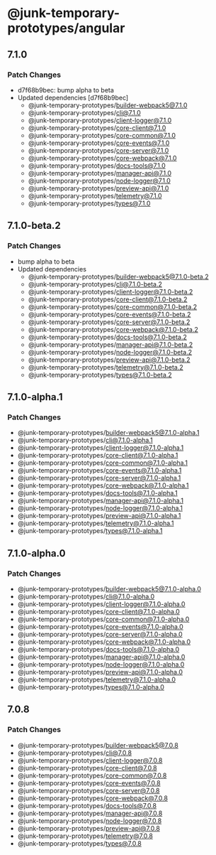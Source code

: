 # @junk-temporary-prototypes/angular

## 7.1.0

### Patch Changes

- d7f68b9bec: bump alpha to beta
- Updated dependencies [d7f68b9bec]
  - @junk-temporary-prototypes/builder-webpack5@7.1.0
  - @junk-temporary-prototypes/cli@7.1.0
  - @junk-temporary-prototypes/client-logger@7.1.0
  - @junk-temporary-prototypes/core-client@7.1.0
  - @junk-temporary-prototypes/core-common@7.1.0
  - @junk-temporary-prototypes/core-events@7.1.0
  - @junk-temporary-prototypes/core-server@7.1.0
  - @junk-temporary-prototypes/core-webpack@7.1.0
  - @junk-temporary-prototypes/docs-tools@7.1.0
  - @junk-temporary-prototypes/manager-api@7.1.0
  - @junk-temporary-prototypes/node-logger@7.1.0
  - @junk-temporary-prototypes/preview-api@7.1.0
  - @junk-temporary-prototypes/telemetry@7.1.0
  - @junk-temporary-prototypes/types@7.1.0

## 7.1.0-beta.2

### Patch Changes

- bump alpha to beta
- Updated dependencies
  - @junk-temporary-prototypes/builder-webpack5@7.1.0-beta.2
  - @junk-temporary-prototypes/cli@7.1.0-beta.2
  - @junk-temporary-prototypes/client-logger@7.1.0-beta.2
  - @junk-temporary-prototypes/core-client@7.1.0-beta.2
  - @junk-temporary-prototypes/core-common@7.1.0-beta.2
  - @junk-temporary-prototypes/core-events@7.1.0-beta.2
  - @junk-temporary-prototypes/core-server@7.1.0-beta.2
  - @junk-temporary-prototypes/core-webpack@7.1.0-beta.2
  - @junk-temporary-prototypes/docs-tools@7.1.0-beta.2
  - @junk-temporary-prototypes/manager-api@7.1.0-beta.2
  - @junk-temporary-prototypes/node-logger@7.1.0-beta.2
  - @junk-temporary-prototypes/preview-api@7.1.0-beta.2
  - @junk-temporary-prototypes/telemetry@7.1.0-beta.2
  - @junk-temporary-prototypes/types@7.1.0-beta.2

## 7.1.0-alpha.1

### Patch Changes

- @junk-temporary-prototypes/builder-webpack5@7.1.0-alpha.1
- @junk-temporary-prototypes/cli@7.1.0-alpha.1
- @junk-temporary-prototypes/client-logger@7.1.0-alpha.1
- @junk-temporary-prototypes/core-client@7.1.0-alpha.1
- @junk-temporary-prototypes/core-common@7.1.0-alpha.1
- @junk-temporary-prototypes/core-events@7.1.0-alpha.1
- @junk-temporary-prototypes/core-server@7.1.0-alpha.1
- @junk-temporary-prototypes/core-webpack@7.1.0-alpha.1
- @junk-temporary-prototypes/docs-tools@7.1.0-alpha.1
- @junk-temporary-prototypes/manager-api@7.1.0-alpha.1
- @junk-temporary-prototypes/node-logger@7.1.0-alpha.1
- @junk-temporary-prototypes/preview-api@7.1.0-alpha.1
- @junk-temporary-prototypes/telemetry@7.1.0-alpha.1
- @junk-temporary-prototypes/types@7.1.0-alpha.1

## 7.1.0-alpha.0

### Patch Changes

- @junk-temporary-prototypes/builder-webpack5@7.1.0-alpha.0
- @junk-temporary-prototypes/cli@7.1.0-alpha.0
- @junk-temporary-prototypes/client-logger@7.1.0-alpha.0
- @junk-temporary-prototypes/core-client@7.1.0-alpha.0
- @junk-temporary-prototypes/core-common@7.1.0-alpha.0
- @junk-temporary-prototypes/core-events@7.1.0-alpha.0
- @junk-temporary-prototypes/core-server@7.1.0-alpha.0
- @junk-temporary-prototypes/core-webpack@7.1.0-alpha.0
- @junk-temporary-prototypes/docs-tools@7.1.0-alpha.0
- @junk-temporary-prototypes/manager-api@7.1.0-alpha.0
- @junk-temporary-prototypes/node-logger@7.1.0-alpha.0
- @junk-temporary-prototypes/preview-api@7.1.0-alpha.0
- @junk-temporary-prototypes/telemetry@7.1.0-alpha.0
- @junk-temporary-prototypes/types@7.1.0-alpha.0

## 7.0.8

### Patch Changes

- @junk-temporary-prototypes/builder-webpack5@7.0.8
- @junk-temporary-prototypes/cli@7.0.8
- @junk-temporary-prototypes/client-logger@7.0.8
- @junk-temporary-prototypes/core-client@7.0.8
- @junk-temporary-prototypes/core-common@7.0.8
- @junk-temporary-prototypes/core-events@7.0.8
- @junk-temporary-prototypes/core-server@7.0.8
- @junk-temporary-prototypes/core-webpack@7.0.8
- @junk-temporary-prototypes/docs-tools@7.0.8
- @junk-temporary-prototypes/manager-api@7.0.8
- @junk-temporary-prototypes/node-logger@7.0.8
- @junk-temporary-prototypes/preview-api@7.0.8
- @junk-temporary-prototypes/telemetry@7.0.8
- @junk-temporary-prototypes/types@7.0.8
